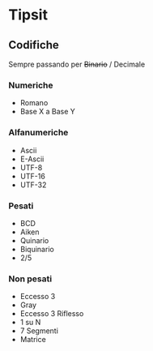 # Tipsit

## Codifiche
 Sempre passando per ~~Binario~~ / Decimale

### Numeriche
* Romano
* Base X a Base Y 

### Alfanumeriche
* Ascii
* E-Ascii
* UTF-8
* UTF-16
* UTF-32

### Pesati
* BCD
* Aiken
* Quinario
* Biquinario
* 2/5

### Non pesati
* Eccesso 3
* Gray
* Eccesso 3 Riflesso
* 1 su N
* 7 Segmenti
* Matrice
